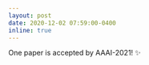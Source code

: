 ```yaml
---
layout: post
date: 2020-12-02 07:59:00-0400
inline: true
---
```


One paper is accepted by AAAI-2021! :sparkles:
